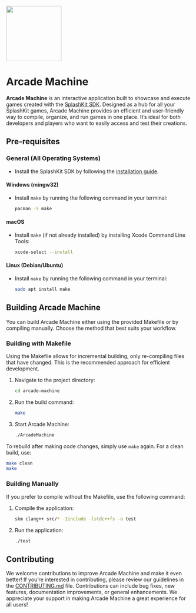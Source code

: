 <p align="left">
    <img width="150px" src="https://github.com/thoth-tech/.github/blob/main/images/splashkit.png"/>
</p>

# Arcade Machine

**Arcade Machine** is an interactive application built to showcase and execute games created with the [SplashKit SDK](https://github.com/thoth-tech/splashkit-core). Designed as a hub for all your SplashKit games, Arcade Machine provides an efficient and user-friendly way to compile, organize, and run games in one place. It’s ideal for both developers and players who want to easily access and test their creations.

## Pre-requisites

### General (All Operating Systems)

- Install the SplashKit SDK by following the [installation guide](https://splashkit.io/installation/).

#### Windows (mingw32)

- Install `make` by running the following command in your terminal:

    ```bash
    pacman -S make
    ```

#### macOS

- Install `make` (if not already installed) by installing Xcode Command Line Tools:

    ```bash
    xcode-select --install
    ```

#### Linux (Debian/Ubuntu)

- Install `make` by running the following command in your terminal:

    ```bash
    sudo apt install make
    ```

## Building Arcade Machine

You can build Arcade Machine either using the provided Makefile or by compiling manually. Choose the method that best suits your workflow.

### Building with Makefile

Using the Makefile allows for incremental building, only re-compiling files that have changed. This is the recommended approach for efficient development.

1. Navigate to the project directory:

    ```bash
    cd arcade-machine
    ```

2. Run the build command:

    ```bash
    make
    ```

3. Start Arcade Machine:

    ```bash
    ./ArcadeMachine
    ```

To rebuild after making code changes, simply use `make` again. For a clean build, use:

```bash
make clean
make
```

### Building Manually

If you prefer to compile without the Makefile, use the following command:

1. Compile the application:

    ```bash
    skm clang++ src/* -Iinclude -lstdc++fs -o test
    ```

2. Run the application:

    ```bash
    ./test
    ```

## Contributing

We welcome contributions to improve Arcade Machine and make it even better! If you’re interested in contributing, please review our guidelines in the [CONTRIBUTING.md](./CONTRIBUTING.md) file. Contributions can include bug fixes, new features, documentation improvements, or general enhancements. We appreciate your support in making Arcade Machine a great experience for all users!
